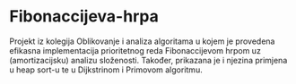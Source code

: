 # Fibonaccijeva-hrpa
Projekt iz kolegija Oblikovanje i analiza algoritama u kojem je provedena efikasna implementacija prioritetnog reda Fibonaccijevom hrpom uz (amortizacijsku) analizu složenosti. Također, prikazana je i njezina primjena u heap sort-u te u Dijkstrinom i Primovom algoritmu.
